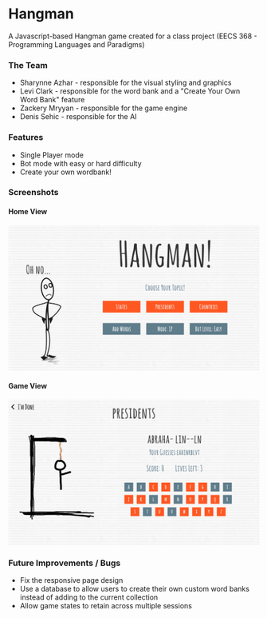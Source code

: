 # Hangman
A Javascript-based Hangman game created for a class project (EECS 368 - Programming Languages and Paradigms)

### The Team
* Sharynne Azhar - responsible for the visual styling and graphics
* Levi Clark - responsible for the word bank and a "Create Your Own Word Bank" feature
* Zackery Mryyan - responsible for the game engine
* Denis Sehic - responsible for the AI

### Features
* Single Player mode
* Bot mode with easy or hard difficulty
* Create your own wordbank!

### Screenshots
#### Home View
<img src="screenshot-home.png" alt="Home Screen" title="Home Screen" width="569px">

#### Game View
<img src="screenshot-game.png" alt="Game Screen" title="Game Screen" width="569px">

### Future Improvements / Bugs
- Fix the responsive page design
- Use a database to allow users to create their own custom word banks instead of adding to the current collection
- Allow game states to retain across multiple sessions
